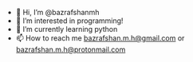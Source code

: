- 👋 Hi, I’m @bazrafshanmh
- 👀 I’m interested in programming!
- 🌱 I’m currently learning python 
- 📫 How to reach me bazrafshan.m.h@gmail.com or bazrafshan.m.h@protonmail.com

<!---
bazrafshanmh/bazrafshanmh is a ✨ special ✨ repository because its `README.md` (this file) appears on your GitHub profile.
You can click the Preview link to take a look at your changes.
--->
